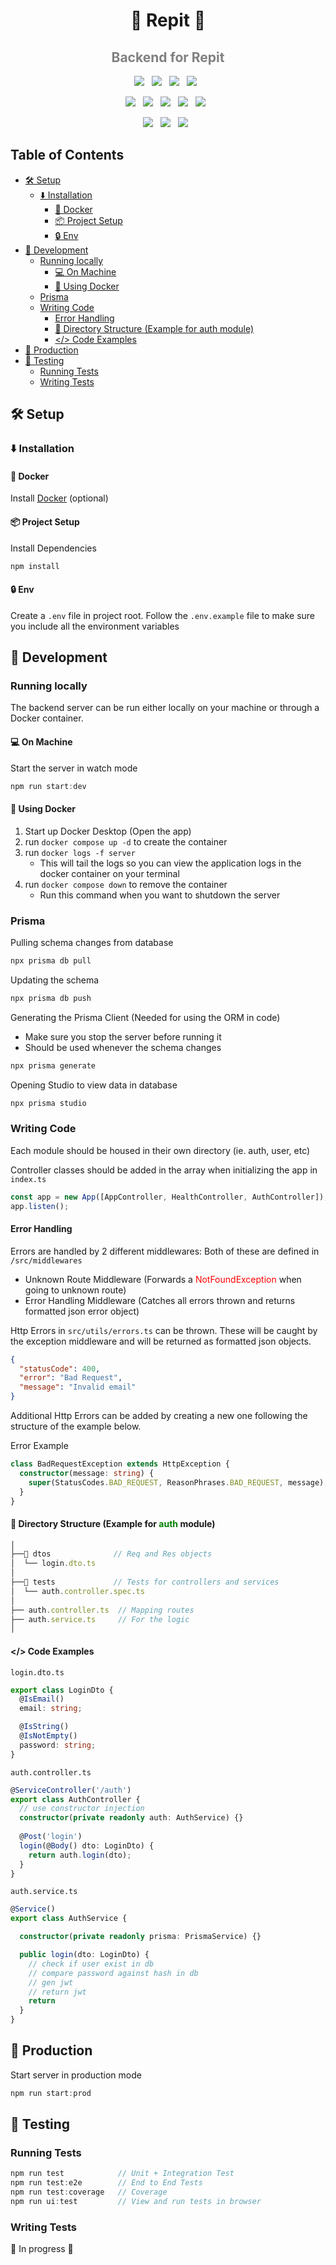 <h1 align='center'>🍚 Repit 🍚</h1>

<h2 align='center' style='color:gray'>Backend for Repit</h2>


<p align='center'>
  <img src="https://img.shields.io/badge/-express.js-%23404d59?style=for-the-badge&logo=Express&logoColor=%2361DAFB" />&nbsp;&nbsp;
  <img src="https://img.shields.io/badge/-TypeScript-007ACC?style=for-the-badge&logo=TypeScript&logoColor=fff" />&nbsp;&nbsp;
  <img src="https://img.shields.io/badge/node.js-6DA55F?style=for-the-badge&logo=node.js&logoColor=white" />&nbsp;&nbsp;
  <img src="https://img.shields.io/badge/-NPM-CB3837?style=for-the-badge&logo=NPM&logoColor=fff" />&nbsp;&nbsp;
</p>
<p align='center'>
  <img src="https://img.shields.io/badge/-Docker-2496ED?style=for-the-badge&logo=Docker&logoColor=fff" />&nbsp;&nbsp;
  <img src="https://img.shields.io/badge/NODEMON-%23323330.svg?style=for-the-badge&logo=nodemon&logoColor=%BBDEAD" />&nbsp;&nbsp;
  <img src="https://img.shields.io/badge/-ESLint-4B32C3?style=for-the-badge&logo=ESLint&logoColor=fff" />&nbsp;&nbsp;
  <img src="https://img.shields.io/badge/-Prettier-F7B93E?style=for-the-badge&logo=Prettier&logoColor=000" />&nbsp;&nbsp;
  <img src="https://img.shields.io/badge/-vitest-3d4120?style=for-the-badge&logo=vitest&logoColor=fac22b" />&nbsp;&nbsp;
</p>
<p align='center'>
  <img src="https://img.shields.io/badge/-MySQL-4479A1?style=for-the-badge&logo=MySQL&logoColor=fff" />&nbsp;&nbsp;
  <img src="https://img.shields.io/badge/-Prisma-22314a?style=for-the-badge&logo=Prisma&logoColor=fff" />&nbsp;&nbsp;
  <img src="https://img.shields.io/badge/webpack-2B3A42.svg?style=for-the-badge&logo=webpack&logoColor=8dd6f9" />&nbsp;&nbsp;
</p>

<h2>Table of Contents</h2>

- [🛠️ Setup](#️-setup)
  - [⬇️ Installation](#️-installation)
    - [🐳 Docker](#-docker)
    - [📦 Project Setup](#-project-setup)
    - [🔒 Env](#-env)
- [🚀 Development](#-development)
  - [Running locally](#running-locally)
    - [💻 On Machine](#-on-machine)
    - [🐳 Using Docker](#-using-docker)
  - [Prisma](#prisma)
  - [Writing Code](#writing-code)
    - [Error Handling](#error-handling)
    - [📂 Directory Structure (Example for auth module)](#-directory-structure-example-for-auth-module)
    - [\</\> Code Examples](#-code-examples)
- [🚀 Production](#-production)
- [🧪 Testing](#-testing)
  - [Running Tests](#running-tests)
  - [Writing Tests](#writing-tests)

## 🛠️ Setup
### ⬇️ Installation

#### 🐳 Docker
Install [Docker](https://docs.docker.com/desktop/install/linux-install/) (optional)

#### 📦 Project Setup
Install Dependencies
```javascript
npm install
```
#### 🔒 Env
Create a `.env` file in project root. Follow the `.env.example` file to make sure you include all the environment variables

## 🚀 Development

### Running locally
The backend server can be run either locally on your machine or
through a Docker container.

#### 💻 On Machine
Start the server in watch mode
```javascript
npm run start:dev
```
#### 🐳 Using Docker
1. Start up Docker Desktop (Open the app)
2. run `docker compose up -d` to create the container
3. run `docker logs -f server` 
   - This will tail the logs so you can view the application logs in the docker container on your terminal
4. run `docker compose down` to remove the container
   - Run this command when you want to shutdown the server

### Prisma
Pulling schema changes from database
```javascript
npx prisma db pull
```
Updating the schema
```javascript
npx prisma db push
```

Generating the Prisma Client (Needed for using the ORM in code)
- Make sure you stop the server before running it
- Should be used whenever the schema changes
```javascript
npx prisma generate
```

Opening Studio to view data in database
```typescript
npx prisma studio
```

### Writing Code
<p>
Each module should be housed in their own directory (ie. auth, user, etc)
</p>

Controller classes should be added in the array when initializing the app in `index.ts`
```typescript
const app = new App([AppController, HealthController, AuthController]);
app.listen();
```


#### Error Handling

Errors are handled by 2 different middlewares:
Both of these are defined in `/src/middlewares`
- Unknown Route Middleware (Forwards a <span style='color:red'>NotFoundException</span> when going to unknown route)
- Error Handling Middleware (Catches all errors thrown and returns formatted json error object)

Http Errors in `src/utils/errors.ts` can be thrown. These will be caught by the exception middleware and will be returned as formatted json objects.

```json
{
  "statusCode": 400,
  "error": "Bad Request",
  "message": "Invalid email"
}
```

Additional Http Errors can be added by creating a new one following the structure of the example below.

Error Example
```typescript
class BadRequestException extends HttpException {
  constructor(message: string) {
    super(StatusCodes.BAD_REQUEST, ReasonPhrases.BAD_REQUEST, message);
  }
}
```

#### 📂 Directory Structure (Example for <span style='color:green'>auth</span> module)
```javascript
│
├──📂 dtos              // Req and Res objects
│  └── login.dto.ts      
│  
├──📂 tests             // Tests for controllers and services
│  └── auth.controller.spec.ts     
│  
├── auth.controller.ts  // Mapping routes
├── auth.service.ts     // For the logic
│  
```

#### </> Code Examples
`login.dto.ts`
```typescript
export class LoginDto {
  @IsEmail()
  email: string;

  @IsString()
  @IsNotEmpty()
  password: string;
}
```

`auth.controller.ts`
```typescript
@ServiceController('/auth')
export class AuthController {
  // use constructor injection
  constructor(private readonly auth: AuthService) {}
  
  @Post('login')
  login(@Body() dto: LoginDto) {
    return auth.login(dto);
  }
}

```

`auth.service.ts`
```typescript
@Service()
export class AuthService {

  constructor(private readonly prisma: PrismaService) {}

  public login(dto: LoginDto) {
    // check if user exist in db
    // compare password against hash in db
    // gen jwt
    // return jwt
    return
  }
}

```

## 🚀 Production

Start server in production mode
```javascript
npm run start:prod
```

## 🧪 Testing

### Running Tests
```javascript
npm run test            // Unit + Integration Test
npm run test:e2e        // End to End Tests
npm run test:coverage   // Coverage
npm run ui:test         // View and run tests in browser
```

### Writing Tests
🚧 In progress 🚧
